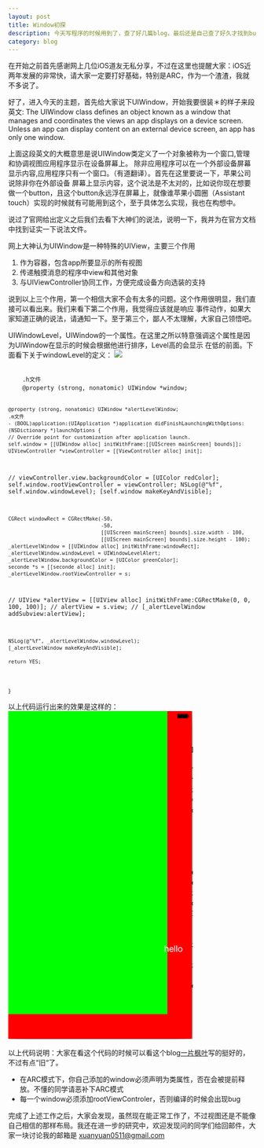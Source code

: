 ```yaml
---
layout: post
title: Window初探
description: 今天写程序的时候用到了，查了好几篇blog，最后还是自己查了好久才找到bug，特地来跟新一片blog，一方面提醒大家另外算是纪录自己的成长。
category: blog
---
```

在开始之前首先感谢网上几位iOS道友无私分享，不过在这里也提醒大家：iOS近两年发展的非常快，请大家一定要打好基础，特别是ARC，作为一个渣渣，我就不多说了。

好了，进入今天的主题，首先给大家说下UIWindow，开始我要很装＊的样子来段英文:
The UIWindow class defines an object known as a window that manages and coordinates the views an app displays on a device screen. Unless an app can display content on an external device screen, an app has only one window.

上面这段英文的大概意思是说UIWindow类定义了一个对象被称为一个窗口,管理和协调视图应用程序显示在设备屏幕上。
除非应用程序可以在一个外部设备屏幕显示内容,应用程序只有一个窗口。（有道翻译）。首先在这里要说一下，苹果公司说除非你在外部设备
屏幕上显示内容，这个说法是不太对的，比如说你现在想要做一个button，且这个button永远浮在屏幕上，就像谁苹果小圆圈（Assistant touch）实现的时候就有可能用到这个，至于具体怎么实现，我也在构想中。

说过了官网给出定义之后我们去看下大神们的说法，说明一下，我并为在官方文档中找到证实一下说法文件。

网上大神认为UIWindow是一种特殊的UIView，主要三个作用
<ol>
	<li>作为容器，包含app所要显示的所有视图</li>
	<li>传递触摸消息的程序中view和其他对象</li>
	<li>与UIViewController协同工作，方便完成设备方向选装的支持</li>
</ol>

说到以上三个作用，第一个相信大家不会有太多的问题。这个作用很明显，我们直接可以看出来。我们来看下第二个作用，我觉得应该就是响应
事件动作，如果大家知道正确的说法，请通知一下。至于第三个，鄙人不太理解，大家自己领悟吧。

UIWindowLevel，UIWindow的一个属性。在这里之所以特意强调这个属性是因为UIWindow在显示的时候会根据他进行排序，Level高的会显示
在低的前面。下面看下关于windowLevel的定义：
<img src="/images/blog/UIWinLeve.png">

<code>
	.h文件
	@property (strong, nonatomic) UIWindow *window;

	@property (strong, nonatomic) UIWindow *alertLevelWindow;
	.m文件
	- (BOOL)application:(UIApplication *)application didFinishLaunchingWithOptions:(NSDictionary *)launchOptions {
    // Override point for customization after application launch.
    self.window = [[UIWindow alloc] initWithFrame:[[UIScreen mainScreen] bounds]];
    UIViewController *viewController = [[ViewController alloc] init];
//    viewController.view.backgroundColor = [UIColor redColor];
    self.window.rootViewController = viewController;
    NSLog(@"%f", self.window.windowLevel);
    [self.window makeKeyAndVisible];

    CGRect windowRect = CGRectMake(-50,
                                   -50,
                                   [[UIScreen mainScreen] bounds].size.width - 100,
                                   [[UIScreen mainScreen] bounds].size.height - 100);
    _alertLevelWindow = [[UIWindow alloc] initWithFrame:windowRect];
    _alertLevelWindow.windowLevel = UIWindowLevelAlert;
    _alertLevelWindow.backgroundColor = [UIColor greenColor];
    seconde *s = [[seconde alloc] init];
    _alertLevelWindow.rootViewController = s;
//    UIView *alertView = [[UIView alloc] initWithFrame:CGRectMake(0, 0, 100, 100)];
//    alertView = s.view;
//    [_alertLevelWindow addSubview:alertView];
    
    NSLog(@"%f", _alertLevelWindow.windowLevel);
    [_alertLevelWindow makeKeyAndVisible];
    
    return YES;
｝
</code>

以上代码运行出来的效果是这样的：
<img src="/images/blog/Level.png">

以上代码说明：大家在看这个代码的时候可以看这个blog<a href="http://www.cnblogs.com/smileEvday/archive/2012/03/27/2420362.html">一片枫叶</a>写的挺好的，不过有点“旧“了。

<ul>
	<li>在ARC模式下，你自己添加的window必须声明为类属性，否在会被提前释放。不懂的同学请恶补下ARC模式</li>
	<li>每一个window必须添加rootViewControler，否则编译的时候会出现bug</li>
</ul>

完成了上述工作之后，大家会发现，虽然现在能正常工作了，不过视图还是不能像自己相信的那样布局。我还在进一步的研究中，欢迎发现问的同学们给回邮件，大家一块讨论我的邮箱是 xuanyuan0511@gmail.com